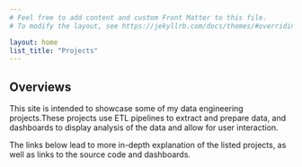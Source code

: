 ```yaml
---
# Feel free to add content and custom Front Matter to this file.
# To modify the layout, see https://jekyllrb.com/docs/themes/#overriding-theme-defaults

layout: home
list_title: "Projects"
---
```

## Overviews

This site is intended to showcase some of my data engineering projects.These projects use ETL pipelines to extract and prepare data, and dashboards to display analysis of the data and allow for user interaction.

The links below lead to more in-depth explanation of the listed projects, as well as links to the source code and dashboards.



